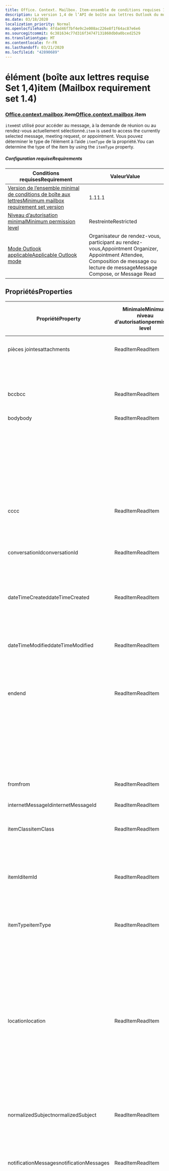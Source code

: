```yaml
---
title: Office. Context. Mailbox. Item-ensemble de conditions requises 1,4
description: La version 1,4 de l’API de boîte aux lettres Outlook du modèle objet d’élément.
ms.date: 03/18/2020
localization_priority: Normal
ms.openlocfilehash: 4fdad46f7bf4e9c2e008ac226e8f1f64ac87e6e6
ms.sourcegitcommit: 6c381634c77d316f34747131860db0a0bced2529
ms.translationtype: MT
ms.contentlocale: fr-FR
ms.lasthandoff: 03/21/2020
ms.locfileid: "42890689"
---
```

# <a name="item-mailbox-requirement-set-14"></a><span data-ttu-id="fd4c6-103">élément (boîte aux lettres requise Set 1,4)</span><span class="sxs-lookup"><span data-stu-id="fd4c6-103">item (Mailbox requirement set 1.4)</span></span>

### <a name="officecontextmailboxitem"></a><span data-ttu-id="fd4c6-104">[Office](office.md)[.context](office.context.md)[.mailbox](office.context.mailbox.md).item</span><span class="sxs-lookup"><span data-stu-id="fd4c6-104">[Office](office.md)[.context](office.context.md)[.mailbox](office.context.mailbox.md).item</span></span>

<span data-ttu-id="fd4c6-105">`item`est utilisé pour accéder au message, à la demande de réunion ou au rendez-vous actuellement sélectionné.</span><span class="sxs-lookup"><span data-stu-id="fd4c6-105">`item` is used to access the currently selected message, meeting request, or appointment.</span></span> <span data-ttu-id="fd4c6-106">Vous pouvez déterminer le type de l’élément à l’aide `itemType` de la propriété.</span><span class="sxs-lookup"><span data-stu-id="fd4c6-106">You can determine the type of the item by using the `itemType` property.</span></span>

##### <a name="requirements"></a><span data-ttu-id="fd4c6-107">Configuration requise</span><span class="sxs-lookup"><span data-stu-id="fd4c6-107">Requirements</span></span>

|<span data-ttu-id="fd4c6-108">Conditions requises</span><span class="sxs-lookup"><span data-stu-id="fd4c6-108">Requirement</span></span>|<span data-ttu-id="fd4c6-109">Valeur</span><span class="sxs-lookup"><span data-stu-id="fd4c6-109">Value</span></span>|
|---|---|
|[<span data-ttu-id="fd4c6-110">Version de l’ensemble minimal de conditions de boîte aux lettres</span><span class="sxs-lookup"><span data-stu-id="fd4c6-110">Minimum mailbox requirement set version</span></span>](../../requirement-sets/outlook-api-requirement-sets.md)|<span data-ttu-id="fd4c6-111">1.1</span><span class="sxs-lookup"><span data-stu-id="fd4c6-111">1.1</span></span>|
|[<span data-ttu-id="fd4c6-112">Niveau d’autorisation minimal</span><span class="sxs-lookup"><span data-stu-id="fd4c6-112">Minimum permission level</span></span>](../../../outlook/understanding-outlook-add-in-permissions.md)|<span data-ttu-id="fd4c6-113">Restreinte</span><span class="sxs-lookup"><span data-stu-id="fd4c6-113">Restricted</span></span>|
|[<span data-ttu-id="fd4c6-114">Mode Outlook applicable</span><span class="sxs-lookup"><span data-stu-id="fd4c6-114">Applicable Outlook mode</span></span>](../../../outlook/outlook-add-ins-overview.md#extension-points)|<span data-ttu-id="fd4c6-115">Organisateur de rendez-vous, participant au rendez-vous,</span><span class="sxs-lookup"><span data-stu-id="fd4c6-115">Appointment Organizer, Appointment Attendee,</span></span><br><span data-ttu-id="fd4c6-116">Composition de message ou lecture de message</span><span class="sxs-lookup"><span data-stu-id="fd4c6-116">Message Compose, or Message Read</span></span>|

## <a name="properties"></a><span data-ttu-id="fd4c6-117">Propriétés</span><span class="sxs-lookup"><span data-stu-id="fd4c6-117">Properties</span></span>

| <span data-ttu-id="fd4c6-118">Propriété</span><span class="sxs-lookup"><span data-stu-id="fd4c6-118">Property</span></span> | <span data-ttu-id="fd4c6-119">Minimale</span><span class="sxs-lookup"><span data-stu-id="fd4c6-119">Minimum</span></span><br><span data-ttu-id="fd4c6-120">niveau d’autorisation</span><span class="sxs-lookup"><span data-stu-id="fd4c6-120">permission level</span></span> | <span data-ttu-id="fd4c6-121">Détails par mode</span><span class="sxs-lookup"><span data-stu-id="fd4c6-121">Details by mode</span></span> | <span data-ttu-id="fd4c6-122">Type de retour</span><span class="sxs-lookup"><span data-stu-id="fd4c6-122">Return type</span></span> | <span data-ttu-id="fd4c6-123">Minimale</span><span class="sxs-lookup"><span data-stu-id="fd4c6-123">Minimum</span></span><br><span data-ttu-id="fd4c6-124">ensemble de conditions requises</span><span class="sxs-lookup"><span data-stu-id="fd4c6-124">requirement set</span></span> |
|---|---|---|---|:---:|
| <span data-ttu-id="fd4c6-125">pièces jointes</span><span class="sxs-lookup"><span data-stu-id="fd4c6-125">attachments</span></span> | <span data-ttu-id="fd4c6-126">ReadItem</span><span class="sxs-lookup"><span data-stu-id="fd4c6-126">ReadItem</span></span> | [<span data-ttu-id="fd4c6-127">Participant à un rendez-vous</span><span class="sxs-lookup"><span data-stu-id="fd4c6-127">Appointment Attendee</span></span>](/javascript/api/outlook/office.appointmentread?view=outlook-js-1.4#attachments) | <span data-ttu-id="fd4c6-128">Array.<[AttachmentDetails](/javascript/api/outlook/office.attachmentdetails)></span><span class="sxs-lookup"><span data-stu-id="fd4c6-128">Array.<[AttachmentDetails](/javascript/api/outlook/office.attachmentdetails)></span></span> | [<span data-ttu-id="fd4c6-129">1.1</span><span class="sxs-lookup"><span data-stu-id="fd4c6-129">1.1</span></span>](../requirement-set-1.1/outlook-requirement-set-1.1.md) |
| | | [<span data-ttu-id="fd4c6-130">Lecture de message</span><span class="sxs-lookup"><span data-stu-id="fd4c6-130">Message Read</span></span>](/javascript/api/outlook/office.messageread?view=outlook-js-1.4#attachments) | <span data-ttu-id="fd4c6-131">Array.<[AttachmentDetails](/javascript/api/outlook/office.attachmentdetails)></span><span class="sxs-lookup"><span data-stu-id="fd4c6-131">Array.<[AttachmentDetails](/javascript/api/outlook/office.attachmentdetails)></span></span> | [<span data-ttu-id="fd4c6-132">1.1</span><span class="sxs-lookup"><span data-stu-id="fd4c6-132">1.1</span></span>](../requirement-set-1.1/outlook-requirement-set-1.1.md) |
| <span data-ttu-id="fd4c6-133">bcc</span><span class="sxs-lookup"><span data-stu-id="fd4c6-133">bcc</span></span> | <span data-ttu-id="fd4c6-134">ReadItem</span><span class="sxs-lookup"><span data-stu-id="fd4c6-134">ReadItem</span></span> | [<span data-ttu-id="fd4c6-135">Composition de message</span><span class="sxs-lookup"><span data-stu-id="fd4c6-135">Message Compose</span></span>](/javascript/api/outlook/office.messagecompose?view=outlook-js-1.4#bcc) | [<span data-ttu-id="fd4c6-136">Destinataires</span><span class="sxs-lookup"><span data-stu-id="fd4c6-136">Recipients</span></span>](/javascript/api/outlook/office.recipients) | [<span data-ttu-id="fd4c6-137">1.1</span><span class="sxs-lookup"><span data-stu-id="fd4c6-137">1.1</span></span>](../requirement-set-1.1/outlook-requirement-set-1.1.md) |
| <span data-ttu-id="fd4c6-138">body</span><span class="sxs-lookup"><span data-stu-id="fd4c6-138">body</span></span> | <span data-ttu-id="fd4c6-139">ReadItem</span><span class="sxs-lookup"><span data-stu-id="fd4c6-139">ReadItem</span></span> | [<span data-ttu-id="fd4c6-140">Organisateur de rendez-vous</span><span class="sxs-lookup"><span data-stu-id="fd4c6-140">Appointment Organizer</span></span>](/javascript/api/outlook/office.appointmentcompose?view=outlook-js-1.4#body) | [<span data-ttu-id="fd4c6-141">Corps</span><span class="sxs-lookup"><span data-stu-id="fd4c6-141">Body</span></span>](/javascript/api/outlook/office.body) | [<span data-ttu-id="fd4c6-142">1.1</span><span class="sxs-lookup"><span data-stu-id="fd4c6-142">1.1</span></span>](../requirement-set-1.1/outlook-requirement-set-1.1.md) |
| | | [<span data-ttu-id="fd4c6-143">Participant à un rendez-vous</span><span class="sxs-lookup"><span data-stu-id="fd4c6-143">Appointment Attendee</span></span>](/javascript/api/outlook/office.appointmentread?view=outlook-js-1.4#body) | [<span data-ttu-id="fd4c6-144">Corps</span><span class="sxs-lookup"><span data-stu-id="fd4c6-144">Body</span></span>](/javascript/api/outlook/office.body) | [<span data-ttu-id="fd4c6-145">1.1</span><span class="sxs-lookup"><span data-stu-id="fd4c6-145">1.1</span></span>](../requirement-set-1.1/outlook-requirement-set-1.1.md) |
| | | [<span data-ttu-id="fd4c6-146">Composition de message</span><span class="sxs-lookup"><span data-stu-id="fd4c6-146">Message Compose</span></span>](/javascript/api/outlook/office.messagecompose?view=outlook-js-1.4#body) | [<span data-ttu-id="fd4c6-147">Corps</span><span class="sxs-lookup"><span data-stu-id="fd4c6-147">Body</span></span>](/javascript/api/outlook/office.body) | [<span data-ttu-id="fd4c6-148">1.1</span><span class="sxs-lookup"><span data-stu-id="fd4c6-148">1.1</span></span>](../requirement-set-1.1/outlook-requirement-set-1.1.md) |
| | | [<span data-ttu-id="fd4c6-149">Lecture de message</span><span class="sxs-lookup"><span data-stu-id="fd4c6-149">Message Read</span></span>](/javascript/api/outlook/office.messageread?view=outlook-js-1.4#body) | [<span data-ttu-id="fd4c6-150">Corps</span><span class="sxs-lookup"><span data-stu-id="fd4c6-150">Body</span></span>](/javascript/api/outlook/office.body) | [<span data-ttu-id="fd4c6-151">1.1</span><span class="sxs-lookup"><span data-stu-id="fd4c6-151">1.1</span></span>](../requirement-set-1.1/outlook-requirement-set-1.1.md) |
| <span data-ttu-id="fd4c6-152">cc</span><span class="sxs-lookup"><span data-stu-id="fd4c6-152">cc</span></span> | <span data-ttu-id="fd4c6-153">ReadItem</span><span class="sxs-lookup"><span data-stu-id="fd4c6-153">ReadItem</span></span> | [<span data-ttu-id="fd4c6-154">Composition de message</span><span class="sxs-lookup"><span data-stu-id="fd4c6-154">Message Compose</span></span>](/javascript/api/outlook/office.messagecompose?view=outlook-js-1.4#cc) | [<span data-ttu-id="fd4c6-155">Destinataires</span><span class="sxs-lookup"><span data-stu-id="fd4c6-155">Recipients</span></span>](/javascript/api/outlook/office.recipients) | [<span data-ttu-id="fd4c6-156">1.1</span><span class="sxs-lookup"><span data-stu-id="fd4c6-156">1.1</span></span>](../requirement-set-1.1/outlook-requirement-set-1.1.md) |
| | | [<span data-ttu-id="fd4c6-157">Lecture de message</span><span class="sxs-lookup"><span data-stu-id="fd4c6-157">Message Read</span></span>](/javascript/api/outlook/office.messageread?view=outlook-js-1.4#cc) | <span data-ttu-id="fd4c6-158">Tableau. <[EmailAddressDetails](/javascript/api/outlook/office.emailaddressdetails)></span><span class="sxs-lookup"><span data-stu-id="fd4c6-158">Array.<[EmailAddressDetails](/javascript/api/outlook/office.emailaddressdetails)></span></span> | [<span data-ttu-id="fd4c6-159">1.1</span><span class="sxs-lookup"><span data-stu-id="fd4c6-159">1.1</span></span>](../requirement-set-1.1/outlook-requirement-set-1.1.md) |
| <span data-ttu-id="fd4c6-160">conversationId</span><span class="sxs-lookup"><span data-stu-id="fd4c6-160">conversationId</span></span> | <span data-ttu-id="fd4c6-161">ReadItem</span><span class="sxs-lookup"><span data-stu-id="fd4c6-161">ReadItem</span></span> | [<span data-ttu-id="fd4c6-162">Composition de message</span><span class="sxs-lookup"><span data-stu-id="fd4c6-162">Message Compose</span></span>](/javascript/api/outlook/office.messagecompose?view=outlook-js-1.4#conversationid) | <span data-ttu-id="fd4c6-163">String</span><span class="sxs-lookup"><span data-stu-id="fd4c6-163">String</span></span> | [<span data-ttu-id="fd4c6-164">1.1</span><span class="sxs-lookup"><span data-stu-id="fd4c6-164">1.1</span></span>](../requirement-set-1.1/outlook-requirement-set-1.1.md) |
| | | [<span data-ttu-id="fd4c6-165">Lecture de message</span><span class="sxs-lookup"><span data-stu-id="fd4c6-165">Message Read</span></span>](/javascript/api/outlook/office.messageread?view=outlook-js-1.4#conversationid) | <span data-ttu-id="fd4c6-166">String</span><span class="sxs-lookup"><span data-stu-id="fd4c6-166">String</span></span> | [<span data-ttu-id="fd4c6-167">1.1</span><span class="sxs-lookup"><span data-stu-id="fd4c6-167">1.1</span></span>](../requirement-set-1.1/outlook-requirement-set-1.1.md) |
| <span data-ttu-id="fd4c6-168">dateTimeCreated</span><span class="sxs-lookup"><span data-stu-id="fd4c6-168">dateTimeCreated</span></span> | <span data-ttu-id="fd4c6-169">ReadItem</span><span class="sxs-lookup"><span data-stu-id="fd4c6-169">ReadItem</span></span> | [<span data-ttu-id="fd4c6-170">Participant à un rendez-vous</span><span class="sxs-lookup"><span data-stu-id="fd4c6-170">Appointment Attendee</span></span>](/javascript/api/outlook/office.appointmentread?view=outlook-js-1.4#datetimecreated) | <span data-ttu-id="fd4c6-171">Date</span><span class="sxs-lookup"><span data-stu-id="fd4c6-171">Date</span></span> | [<span data-ttu-id="fd4c6-172">1.1</span><span class="sxs-lookup"><span data-stu-id="fd4c6-172">1.1</span></span>](../requirement-set-1.1/outlook-requirement-set-1.1.md) |
| | | [<span data-ttu-id="fd4c6-173">Lecture de message</span><span class="sxs-lookup"><span data-stu-id="fd4c6-173">Message Read</span></span>](/javascript/api/outlook/office.messageread?view=outlook-js-1.4#datetimecreated) | <span data-ttu-id="fd4c6-174">Date</span><span class="sxs-lookup"><span data-stu-id="fd4c6-174">Date</span></span> | [<span data-ttu-id="fd4c6-175">1.1</span><span class="sxs-lookup"><span data-stu-id="fd4c6-175">1.1</span></span>](../requirement-set-1.1/outlook-requirement-set-1.1.md) |
| <span data-ttu-id="fd4c6-176">dateTimeModified</span><span class="sxs-lookup"><span data-stu-id="fd4c6-176">dateTimeModified</span></span> | <span data-ttu-id="fd4c6-177">ReadItem</span><span class="sxs-lookup"><span data-stu-id="fd4c6-177">ReadItem</span></span> | [<span data-ttu-id="fd4c6-178">Participant à un rendez-vous</span><span class="sxs-lookup"><span data-stu-id="fd4c6-178">Appointment Attendee</span></span>](/javascript/api/outlook/office.appointmentread?view=outlook-js-1.4#datetimemodified) | <span data-ttu-id="fd4c6-179">Date</span><span class="sxs-lookup"><span data-stu-id="fd4c6-179">Date</span></span> | [<span data-ttu-id="fd4c6-180">1.1</span><span class="sxs-lookup"><span data-stu-id="fd4c6-180">1.1</span></span>](../requirement-set-1.1/outlook-requirement-set-1.1.md) |
| | | [<span data-ttu-id="fd4c6-181">Lecture de message</span><span class="sxs-lookup"><span data-stu-id="fd4c6-181">Message Read</span></span>](/javascript/api/outlook/office.messageread?view=outlook-js-1.4#datetimemodified) | <span data-ttu-id="fd4c6-182">Date</span><span class="sxs-lookup"><span data-stu-id="fd4c6-182">Date</span></span> | [<span data-ttu-id="fd4c6-183">1.1</span><span class="sxs-lookup"><span data-stu-id="fd4c6-183">1.1</span></span>](../requirement-set-1.1/outlook-requirement-set-1.1.md) |
| <span data-ttu-id="fd4c6-184">end</span><span class="sxs-lookup"><span data-stu-id="fd4c6-184">end</span></span> | <span data-ttu-id="fd4c6-185">ReadItem</span><span class="sxs-lookup"><span data-stu-id="fd4c6-185">ReadItem</span></span> | [<span data-ttu-id="fd4c6-186">Organisateur de rendez-vous</span><span class="sxs-lookup"><span data-stu-id="fd4c6-186">Appointment Organizer</span></span>](/javascript/api/outlook/office.appointmentcompose?view=outlook-js-1.4#end) | [<span data-ttu-id="fd4c6-187">Time</span><span class="sxs-lookup"><span data-stu-id="fd4c6-187">Time</span></span>](/javascript/api/outlook/office.time) | [<span data-ttu-id="fd4c6-188">1.1</span><span class="sxs-lookup"><span data-stu-id="fd4c6-188">1.1</span></span>](../requirement-set-1.1/outlook-requirement-set-1.1.md) |
| | | [<span data-ttu-id="fd4c6-189">Participant à un rendez-vous</span><span class="sxs-lookup"><span data-stu-id="fd4c6-189">Appointment Attendee</span></span>](/javascript/api/outlook/office.appointmentread?view=outlook-js-1.4#end) | <span data-ttu-id="fd4c6-190">Date</span><span class="sxs-lookup"><span data-stu-id="fd4c6-190">Date</span></span> | [<span data-ttu-id="fd4c6-191">1.1</span><span class="sxs-lookup"><span data-stu-id="fd4c6-191">1.1</span></span>](../requirement-set-1.1/outlook-requirement-set-1.1.md) |
| | | [<span data-ttu-id="fd4c6-192">Lecture de message</span><span class="sxs-lookup"><span data-stu-id="fd4c6-192">Message Read</span></span>](/javascript/api/outlook/office.messageread?view=outlook-js-1.4#end)<br><span data-ttu-id="fd4c6-193">(Demande de réunion)</span><span class="sxs-lookup"><span data-stu-id="fd4c6-193">(Meeting Request)</span></span> | <span data-ttu-id="fd4c6-194">Date</span><span class="sxs-lookup"><span data-stu-id="fd4c6-194">Date</span></span> | [<span data-ttu-id="fd4c6-195">1.1</span><span class="sxs-lookup"><span data-stu-id="fd4c6-195">1.1</span></span>](../requirement-set-1.1/outlook-requirement-set-1.1.md) |
| <span data-ttu-id="fd4c6-196">from</span><span class="sxs-lookup"><span data-stu-id="fd4c6-196">from</span></span> | <span data-ttu-id="fd4c6-197">ReadItem</span><span class="sxs-lookup"><span data-stu-id="fd4c6-197">ReadItem</span></span> | [<span data-ttu-id="fd4c6-198">Lecture de message</span><span class="sxs-lookup"><span data-stu-id="fd4c6-198">Message Read</span></span>](/javascript/api/outlook/office.messageread?view=outlook-js-1.4#from) | [<span data-ttu-id="fd4c6-199">EmailAddressDetails</span><span class="sxs-lookup"><span data-stu-id="fd4c6-199">EmailAddressDetails</span></span>](/javascript/api/outlook/office.emailaddressdetails) | [<span data-ttu-id="fd4c6-200">1.1</span><span class="sxs-lookup"><span data-stu-id="fd4c6-200">1.1</span></span>](../requirement-set-1.1/outlook-requirement-set-1.1.md) |
| <span data-ttu-id="fd4c6-201">internetMessageId</span><span class="sxs-lookup"><span data-stu-id="fd4c6-201">internetMessageId</span></span> | <span data-ttu-id="fd4c6-202">ReadItem</span><span class="sxs-lookup"><span data-stu-id="fd4c6-202">ReadItem</span></span> | [<span data-ttu-id="fd4c6-203">Lecture de message</span><span class="sxs-lookup"><span data-stu-id="fd4c6-203">Message Read</span></span>](/javascript/api/outlook/office.messageread?view=outlook-js-1.4#internetmessageid) | <span data-ttu-id="fd4c6-204">String</span><span class="sxs-lookup"><span data-stu-id="fd4c6-204">String</span></span> | [<span data-ttu-id="fd4c6-205">1.1</span><span class="sxs-lookup"><span data-stu-id="fd4c6-205">1.1</span></span>](../requirement-set-1.1/outlook-requirement-set-1.1.md) |
| <span data-ttu-id="fd4c6-206">itemClass</span><span class="sxs-lookup"><span data-stu-id="fd4c6-206">itemClass</span></span> | <span data-ttu-id="fd4c6-207">ReadItem</span><span class="sxs-lookup"><span data-stu-id="fd4c6-207">ReadItem</span></span> | [<span data-ttu-id="fd4c6-208">Participant à un rendez-vous</span><span class="sxs-lookup"><span data-stu-id="fd4c6-208">Appointment Attendee</span></span>](/javascript/api/outlook/office.appointmentread?view=outlook-js-1.4#itemclass) | <span data-ttu-id="fd4c6-209">String</span><span class="sxs-lookup"><span data-stu-id="fd4c6-209">String</span></span> | [<span data-ttu-id="fd4c6-210">1.1</span><span class="sxs-lookup"><span data-stu-id="fd4c6-210">1.1</span></span>](../requirement-set-1.1/outlook-requirement-set-1.1.md) |
| | | [<span data-ttu-id="fd4c6-211">Lecture de message</span><span class="sxs-lookup"><span data-stu-id="fd4c6-211">Message Read</span></span>](/javascript/api/outlook/office.messageread?view=outlook-js-1.4#itemclass) | <span data-ttu-id="fd4c6-212">String</span><span class="sxs-lookup"><span data-stu-id="fd4c6-212">String</span></span> | [<span data-ttu-id="fd4c6-213">1.1</span><span class="sxs-lookup"><span data-stu-id="fd4c6-213">1.1</span></span>](../requirement-set-1.1/outlook-requirement-set-1.1.md) |
| <span data-ttu-id="fd4c6-214">itemId</span><span class="sxs-lookup"><span data-stu-id="fd4c6-214">itemId</span></span> | <span data-ttu-id="fd4c6-215">ReadItem</span><span class="sxs-lookup"><span data-stu-id="fd4c6-215">ReadItem</span></span> | [<span data-ttu-id="fd4c6-216">Participant à un rendez-vous</span><span class="sxs-lookup"><span data-stu-id="fd4c6-216">Appointment Attendee</span></span>](/javascript/api/outlook/office.appointmentread?view=outlook-js-1.4#itemid) | <span data-ttu-id="fd4c6-217">String</span><span class="sxs-lookup"><span data-stu-id="fd4c6-217">String</span></span> | [<span data-ttu-id="fd4c6-218">1.1</span><span class="sxs-lookup"><span data-stu-id="fd4c6-218">1.1</span></span>](../requirement-set-1.1/outlook-requirement-set-1.1.md) |
| | | [<span data-ttu-id="fd4c6-219">Lecture de message</span><span class="sxs-lookup"><span data-stu-id="fd4c6-219">Message Read</span></span>](/javascript/api/outlook/office.messageread?view=outlook-js-1.4#itemid) | <span data-ttu-id="fd4c6-220">String</span><span class="sxs-lookup"><span data-stu-id="fd4c6-220">String</span></span> | [<span data-ttu-id="fd4c6-221">1.1</span><span class="sxs-lookup"><span data-stu-id="fd4c6-221">1.1</span></span>](../requirement-set-1.1/outlook-requirement-set-1.1.md) |
| <span data-ttu-id="fd4c6-222">itemType</span><span class="sxs-lookup"><span data-stu-id="fd4c6-222">itemType</span></span> | <span data-ttu-id="fd4c6-223">ReadItem</span><span class="sxs-lookup"><span data-stu-id="fd4c6-223">ReadItem</span></span> | [<span data-ttu-id="fd4c6-224">Organisateur de rendez-vous</span><span class="sxs-lookup"><span data-stu-id="fd4c6-224">Appointment Organizer</span></span>](/javascript/api/outlook/office.appointmentcompose?view=outlook-js-1.4#itemtype) | [<span data-ttu-id="fd4c6-225">MailboxEnums. ItemType</span><span class="sxs-lookup"><span data-stu-id="fd4c6-225">MailboxEnums.ItemType</span></span>](/javascript/api/outlook/office.mailboxenums.itemtype) | [<span data-ttu-id="fd4c6-226">1.1</span><span class="sxs-lookup"><span data-stu-id="fd4c6-226">1.1</span></span>](../requirement-set-1.1/outlook-requirement-set-1.1.md) |
| | | [<span data-ttu-id="fd4c6-227">Participant à un rendez-vous</span><span class="sxs-lookup"><span data-stu-id="fd4c6-227">Appointment Attendee</span></span>](/javascript/api/outlook/office.appointmentread?view=outlook-js-1.4#itemtype) | [<span data-ttu-id="fd4c6-228">MailboxEnums. ItemType</span><span class="sxs-lookup"><span data-stu-id="fd4c6-228">MailboxEnums.ItemType</span></span>](/javascript/api/outlook/office.mailboxenums.itemtype) | [<span data-ttu-id="fd4c6-229">1.1</span><span class="sxs-lookup"><span data-stu-id="fd4c6-229">1.1</span></span>](../requirement-set-1.1/outlook-requirement-set-1.1.md) |
| | | [<span data-ttu-id="fd4c6-230">Composition de message</span><span class="sxs-lookup"><span data-stu-id="fd4c6-230">Message Compose</span></span>](/javascript/api/outlook/office.messagecompose?view=outlook-js-1.4#itemtype) | [<span data-ttu-id="fd4c6-231">MailboxEnums. ItemType</span><span class="sxs-lookup"><span data-stu-id="fd4c6-231">MailboxEnums.ItemType</span></span>](/javascript/api/outlook/office.mailboxenums.itemtype) | [<span data-ttu-id="fd4c6-232">1.1</span><span class="sxs-lookup"><span data-stu-id="fd4c6-232">1.1</span></span>](../requirement-set-1.1/outlook-requirement-set-1.1.md) |
| | | [<span data-ttu-id="fd4c6-233">Lecture de message</span><span class="sxs-lookup"><span data-stu-id="fd4c6-233">Message Read</span></span>](/javascript/api/outlook/office.messageread?view=outlook-js-1.4#itemtype) | [<span data-ttu-id="fd4c6-234">MailboxEnums. ItemType</span><span class="sxs-lookup"><span data-stu-id="fd4c6-234">MailboxEnums.ItemType</span></span>](/javascript/api/outlook/office.mailboxenums.itemtype) | [<span data-ttu-id="fd4c6-235">1.1</span><span class="sxs-lookup"><span data-stu-id="fd4c6-235">1.1</span></span>](../requirement-set-1.1/outlook-requirement-set-1.1.md) |
| <span data-ttu-id="fd4c6-236">location</span><span class="sxs-lookup"><span data-stu-id="fd4c6-236">location</span></span> | <span data-ttu-id="fd4c6-237">ReadItem</span><span class="sxs-lookup"><span data-stu-id="fd4c6-237">ReadItem</span></span> | [<span data-ttu-id="fd4c6-238">Organisateur de rendez-vous</span><span class="sxs-lookup"><span data-stu-id="fd4c6-238">Appointment Organizer</span></span>](/javascript/api/outlook/office.appointmentcompose?view=outlook-js-1.4#location) | [<span data-ttu-id="fd4c6-239">Location</span><span class="sxs-lookup"><span data-stu-id="fd4c6-239">Location</span></span>](/javascript/api/outlook/office.location) | [<span data-ttu-id="fd4c6-240">1.1</span><span class="sxs-lookup"><span data-stu-id="fd4c6-240">1.1</span></span>](../requirement-set-1.1/outlook-requirement-set-1.1.md) |
| | | [<span data-ttu-id="fd4c6-241">Participant à un rendez-vous</span><span class="sxs-lookup"><span data-stu-id="fd4c6-241">Appointment Attendee</span></span>](/javascript/api/outlook/office.appointmentread?view=outlook-js-1.4#location) | <span data-ttu-id="fd4c6-242">String</span><span class="sxs-lookup"><span data-stu-id="fd4c6-242">String</span></span> | [<span data-ttu-id="fd4c6-243">1.1</span><span class="sxs-lookup"><span data-stu-id="fd4c6-243">1.1</span></span>](../requirement-set-1.1/outlook-requirement-set-1.1.md) |
| | | [<span data-ttu-id="fd4c6-244">Lecture de message</span><span class="sxs-lookup"><span data-stu-id="fd4c6-244">Message Read</span></span>](/javascript/api/outlook/office.messageread?view=outlook-js-1.4#location)<br><span data-ttu-id="fd4c6-245">(Demande de réunion)</span><span class="sxs-lookup"><span data-stu-id="fd4c6-245">(Meeting Request)</span></span> | <span data-ttu-id="fd4c6-246">String</span><span class="sxs-lookup"><span data-stu-id="fd4c6-246">String</span></span> | [<span data-ttu-id="fd4c6-247">1.1</span><span class="sxs-lookup"><span data-stu-id="fd4c6-247">1.1</span></span>](../requirement-set-1.1/outlook-requirement-set-1.1.md) |
| <span data-ttu-id="fd4c6-248">normalizedSubject</span><span class="sxs-lookup"><span data-stu-id="fd4c6-248">normalizedSubject</span></span> | <span data-ttu-id="fd4c6-249">ReadItem</span><span class="sxs-lookup"><span data-stu-id="fd4c6-249">ReadItem</span></span> | [<span data-ttu-id="fd4c6-250">Participant à un rendez-vous</span><span class="sxs-lookup"><span data-stu-id="fd4c6-250">Appointment Attendee</span></span>](/javascript/api/outlook/office.appointmentread?view=outlook-js-1.4#normalizedsubject) | <span data-ttu-id="fd4c6-251">String</span><span class="sxs-lookup"><span data-stu-id="fd4c6-251">String</span></span> | [<span data-ttu-id="fd4c6-252">1.1</span><span class="sxs-lookup"><span data-stu-id="fd4c6-252">1.1</span></span>](../requirement-set-1.1/outlook-requirement-set-1.1.md) |
| | | [<span data-ttu-id="fd4c6-253">Lecture de message</span><span class="sxs-lookup"><span data-stu-id="fd4c6-253">Message Read</span></span>](/javascript/api/outlook/office.messageread?view=outlook-js-1.4#normalizedsubject) | <span data-ttu-id="fd4c6-254">String</span><span class="sxs-lookup"><span data-stu-id="fd4c6-254">String</span></span> | [<span data-ttu-id="fd4c6-255">1.1</span><span class="sxs-lookup"><span data-stu-id="fd4c6-255">1.1</span></span>](../requirement-set-1.1/outlook-requirement-set-1.1.md) |
| <span data-ttu-id="fd4c6-256">notificationMessages</span><span class="sxs-lookup"><span data-stu-id="fd4c6-256">notificationMessages</span></span> | <span data-ttu-id="fd4c6-257">ReadItem</span><span class="sxs-lookup"><span data-stu-id="fd4c6-257">ReadItem</span></span> | [<span data-ttu-id="fd4c6-258">Organisateur de rendez-vous</span><span class="sxs-lookup"><span data-stu-id="fd4c6-258">Appointment Organizer</span></span>](/javascript/api/outlook/office.appointmentcompose?view=outlook-js-1.4#notificationmessages) | [<span data-ttu-id="fd4c6-259">NotificationMessages</span><span class="sxs-lookup"><span data-stu-id="fd4c6-259">NotificationMessages</span></span>](/javascript/api/outlook/office.notificationmessages) | [<span data-ttu-id="fd4c6-260">1.3</span><span class="sxs-lookup"><span data-stu-id="fd4c6-260">1.3</span></span>](../requirement-set-1.3/outlook-requirement-set-1.3.md) |
| | | [<span data-ttu-id="fd4c6-261">Participant à un rendez-vous</span><span class="sxs-lookup"><span data-stu-id="fd4c6-261">Appointment Attendee</span></span>](/javascript/api/outlook/office.appointmentread?view=outlook-js-1.4#notificationmessages) | [<span data-ttu-id="fd4c6-262">NotificationMessages</span><span class="sxs-lookup"><span data-stu-id="fd4c6-262">NotificationMessages</span></span>](/javascript/api/outlook/office.notificationmessages) | [<span data-ttu-id="fd4c6-263">1.3</span><span class="sxs-lookup"><span data-stu-id="fd4c6-263">1.3</span></span>](../requirement-set-1.3/outlook-requirement-set-1.3.md) |
| | | [<span data-ttu-id="fd4c6-264">Composition de message</span><span class="sxs-lookup"><span data-stu-id="fd4c6-264">Message Compose</span></span>](/javascript/api/outlook/office.messagecompose?view=outlook-js-1.4#notificationmessages) | [<span data-ttu-id="fd4c6-265">NotificationMessages</span><span class="sxs-lookup"><span data-stu-id="fd4c6-265">NotificationMessages</span></span>](/javascript/api/outlook/office.notificationmessages) | [<span data-ttu-id="fd4c6-266">1.3</span><span class="sxs-lookup"><span data-stu-id="fd4c6-266">1.3</span></span>](../requirement-set-1.3/outlook-requirement-set-1.3.md) |
| | | [<span data-ttu-id="fd4c6-267">Lecture de message</span><span class="sxs-lookup"><span data-stu-id="fd4c6-267">Message Read</span></span>](/javascript/api/outlook/office.messageread?view=outlook-js-1.4#notificationmessages) | [<span data-ttu-id="fd4c6-268">NotificationMessages</span><span class="sxs-lookup"><span data-stu-id="fd4c6-268">NotificationMessages</span></span>](/javascript/api/outlook/office.notificationmessages) | [<span data-ttu-id="fd4c6-269">1.3</span><span class="sxs-lookup"><span data-stu-id="fd4c6-269">1.3</span></span>](../requirement-set-1.3/outlook-requirement-set-1.3.md) |
| <span data-ttu-id="fd4c6-270">optionalAttendees</span><span class="sxs-lookup"><span data-stu-id="fd4c6-270">optionalAttendees</span></span> | <span data-ttu-id="fd4c6-271">ReadItem</span><span class="sxs-lookup"><span data-stu-id="fd4c6-271">ReadItem</span></span> | [<span data-ttu-id="fd4c6-272">Organisateur de rendez-vous</span><span class="sxs-lookup"><span data-stu-id="fd4c6-272">Appointment Organizer</span></span>](/javascript/api/outlook/office.appointmentcompose?view=outlook-js-1.4#optionalattendees) | [<span data-ttu-id="fd4c6-273">Destinataires</span><span class="sxs-lookup"><span data-stu-id="fd4c6-273">Recipients</span></span>](/javascript/api/outlook/office.recipients) | [<span data-ttu-id="fd4c6-274">1.1</span><span class="sxs-lookup"><span data-stu-id="fd4c6-274">1.1</span></span>](../requirement-set-1.1/outlook-requirement-set-1.1.md) |
| | | [<span data-ttu-id="fd4c6-275">Participant à un rendez-vous</span><span class="sxs-lookup"><span data-stu-id="fd4c6-275">Appointment Attendee</span></span>](/javascript/api/outlook/office.appointmentread?view=outlook-js-1.4#optionalattendees) | <span data-ttu-id="fd4c6-276">Tableau. <[EmailAddressDetails](/javascript/api/outlook/office.emailaddressdetails)></span><span class="sxs-lookup"><span data-stu-id="fd4c6-276">Array.<[EmailAddressDetails](/javascript/api/outlook/office.emailaddressdetails)></span></span> | [<span data-ttu-id="fd4c6-277">1.1</span><span class="sxs-lookup"><span data-stu-id="fd4c6-277">1.1</span></span>](../requirement-set-1.1/outlook-requirement-set-1.1.md) |
| <span data-ttu-id="fd4c6-278">organizer</span><span class="sxs-lookup"><span data-stu-id="fd4c6-278">organizer</span></span> | <span data-ttu-id="fd4c6-279">ReadItem</span><span class="sxs-lookup"><span data-stu-id="fd4c6-279">ReadItem</span></span> | [<span data-ttu-id="fd4c6-280">Participant à un rendez-vous</span><span class="sxs-lookup"><span data-stu-id="fd4c6-280">Appointment Attendee</span></span>](/javascript/api/outlook/office.appointmentread?view=outlook-js-1.4#organizer) | [<span data-ttu-id="fd4c6-281">EmailAddressDetails</span><span class="sxs-lookup"><span data-stu-id="fd4c6-281">EmailAddressDetails</span></span>](/javascript/api/outlook/office.emailaddressdetails) | [<span data-ttu-id="fd4c6-282">1.1</span><span class="sxs-lookup"><span data-stu-id="fd4c6-282">1.1</span></span>](../requirement-set-1.1/outlook-requirement-set-1.1.md) |
| <span data-ttu-id="fd4c6-283">requiredAttendees</span><span class="sxs-lookup"><span data-stu-id="fd4c6-283">requiredAttendees</span></span> | <span data-ttu-id="fd4c6-284">ReadItem</span><span class="sxs-lookup"><span data-stu-id="fd4c6-284">ReadItem</span></span> | [<span data-ttu-id="fd4c6-285">Organisateur de rendez-vous</span><span class="sxs-lookup"><span data-stu-id="fd4c6-285">Appointment Organizer</span></span>](/javascript/api/outlook/office.appointmentcompose?view=outlook-js-1.4#requiredattendees) | [<span data-ttu-id="fd4c6-286">Destinataires</span><span class="sxs-lookup"><span data-stu-id="fd4c6-286">Recipients</span></span>](/javascript/api/outlook/office.recipients) | [<span data-ttu-id="fd4c6-287">1.1</span><span class="sxs-lookup"><span data-stu-id="fd4c6-287">1.1</span></span>](../requirement-set-1.1/outlook-requirement-set-1.1.md) |
| | | [<span data-ttu-id="fd4c6-288">Participant à un rendez-vous</span><span class="sxs-lookup"><span data-stu-id="fd4c6-288">Appointment Attendee</span></span>](/javascript/api/outlook/office.appointmentread?view=outlook-js-1.4#requiredattendees) | <span data-ttu-id="fd4c6-289">Tableau. <[EmailAddressDetails](/javascript/api/outlook/office.emailaddressdetails)></span><span class="sxs-lookup"><span data-stu-id="fd4c6-289">Array.<[EmailAddressDetails](/javascript/api/outlook/office.emailaddressdetails)></span></span> | [<span data-ttu-id="fd4c6-290">1.1</span><span class="sxs-lookup"><span data-stu-id="fd4c6-290">1.1</span></span>](../requirement-set-1.1/outlook-requirement-set-1.1.md) |
| <span data-ttu-id="fd4c6-291">expéditeur</span><span class="sxs-lookup"><span data-stu-id="fd4c6-291">sender</span></span> | <span data-ttu-id="fd4c6-292">ReadItem</span><span class="sxs-lookup"><span data-stu-id="fd4c6-292">ReadItem</span></span> | [<span data-ttu-id="fd4c6-293">Lecture de message</span><span class="sxs-lookup"><span data-stu-id="fd4c6-293">Message Read</span></span>](/javascript/api/outlook/office.messageread?view=outlook-js-1.4#sender) | [<span data-ttu-id="fd4c6-294">EmailAddressDetails</span><span class="sxs-lookup"><span data-stu-id="fd4c6-294">EmailAddressDetails</span></span>](/javascript/api/outlook/office.emailaddressdetails) | [<span data-ttu-id="fd4c6-295">1.1</span><span class="sxs-lookup"><span data-stu-id="fd4c6-295">1.1</span></span>](../requirement-set-1.1/outlook-requirement-set-1.1.md) |
| <span data-ttu-id="fd4c6-296">start</span><span class="sxs-lookup"><span data-stu-id="fd4c6-296">start</span></span> | <span data-ttu-id="fd4c6-297">ReadItem</span><span class="sxs-lookup"><span data-stu-id="fd4c6-297">ReadItem</span></span> | [<span data-ttu-id="fd4c6-298">Organisateur de rendez-vous</span><span class="sxs-lookup"><span data-stu-id="fd4c6-298">Appointment Organizer</span></span>](/javascript/api/outlook/office.appointmentcompose?view=outlook-js-1.4#start) | [<span data-ttu-id="fd4c6-299">Time</span><span class="sxs-lookup"><span data-stu-id="fd4c6-299">Time</span></span>](/javascript/api/outlook/office.time) | [<span data-ttu-id="fd4c6-300">1.1</span><span class="sxs-lookup"><span data-stu-id="fd4c6-300">1.1</span></span>](../requirement-set-1.1/outlook-requirement-set-1.1.md) |
| | | [<span data-ttu-id="fd4c6-301">Participant à un rendez-vous</span><span class="sxs-lookup"><span data-stu-id="fd4c6-301">Appointment Attendee</span></span>](/javascript/api/outlook/office.appointmentread?view=outlook-js-1.4#start) | <span data-ttu-id="fd4c6-302">Date</span><span class="sxs-lookup"><span data-stu-id="fd4c6-302">Date</span></span> | [<span data-ttu-id="fd4c6-303">1.1</span><span class="sxs-lookup"><span data-stu-id="fd4c6-303">1.1</span></span>](../requirement-set-1.1/outlook-requirement-set-1.1.md) |
| | | [<span data-ttu-id="fd4c6-304">Lecture de message</span><span class="sxs-lookup"><span data-stu-id="fd4c6-304">Message Read</span></span>](/javascript/api/outlook/office.messageread?view=outlook-js-1.4#start)<br><span data-ttu-id="fd4c6-305">(Demande de réunion)</span><span class="sxs-lookup"><span data-stu-id="fd4c6-305">(Meeting Request)</span></span> | <span data-ttu-id="fd4c6-306">Date</span><span class="sxs-lookup"><span data-stu-id="fd4c6-306">Date</span></span> | [<span data-ttu-id="fd4c6-307">1.1</span><span class="sxs-lookup"><span data-stu-id="fd4c6-307">1.1</span></span>](../requirement-set-1.1/outlook-requirement-set-1.1.md) |
| <span data-ttu-id="fd4c6-308">subject</span><span class="sxs-lookup"><span data-stu-id="fd4c6-308">subject</span></span> | <span data-ttu-id="fd4c6-309">ReadItem</span><span class="sxs-lookup"><span data-stu-id="fd4c6-309">ReadItem</span></span> | [<span data-ttu-id="fd4c6-310">Organisateur de rendez-vous</span><span class="sxs-lookup"><span data-stu-id="fd4c6-310">Appointment Organizer</span></span>](/javascript/api/outlook/office.appointmentcompose?view=outlook-js-1.4#subject) | [<span data-ttu-id="fd4c6-311">Subject</span><span class="sxs-lookup"><span data-stu-id="fd4c6-311">Subject</span></span>](/javascript/api/outlook/office.subject) | [<span data-ttu-id="fd4c6-312">1.1</span><span class="sxs-lookup"><span data-stu-id="fd4c6-312">1.1</span></span>](../requirement-set-1.1/outlook-requirement-set-1.1.md) |
| | | [<span data-ttu-id="fd4c6-313">Participant à un rendez-vous</span><span class="sxs-lookup"><span data-stu-id="fd4c6-313">Appointment Attendee</span></span>](/javascript/api/outlook/office.appointmentread?view=outlook-js-1.4#subject) | <span data-ttu-id="fd4c6-314">String</span><span class="sxs-lookup"><span data-stu-id="fd4c6-314">String</span></span> | [<span data-ttu-id="fd4c6-315">1.1</span><span class="sxs-lookup"><span data-stu-id="fd4c6-315">1.1</span></span>](../requirement-set-1.1/outlook-requirement-set-1.1.md) |
| | | [<span data-ttu-id="fd4c6-316">Composition de message</span><span class="sxs-lookup"><span data-stu-id="fd4c6-316">Message Compose</span></span>](/javascript/api/outlook/office.messagecompose?view=outlook-js-1.4#subject) | [<span data-ttu-id="fd4c6-317">Subject</span><span class="sxs-lookup"><span data-stu-id="fd4c6-317">Subject</span></span>](/javascript/api/outlook/office.subject) | [<span data-ttu-id="fd4c6-318">1.1</span><span class="sxs-lookup"><span data-stu-id="fd4c6-318">1.1</span></span>](../requirement-set-1.1/outlook-requirement-set-1.1.md) |
| | | [<span data-ttu-id="fd4c6-319">Lecture de message</span><span class="sxs-lookup"><span data-stu-id="fd4c6-319">Message Read</span></span>](/javascript/api/outlook/office.messageread?view=outlook-js-1.4#subject) | <span data-ttu-id="fd4c6-320">String</span><span class="sxs-lookup"><span data-stu-id="fd4c6-320">String</span></span> | [<span data-ttu-id="fd4c6-321">1.1</span><span class="sxs-lookup"><span data-stu-id="fd4c6-321">1.1</span></span>](../requirement-set-1.1/outlook-requirement-set-1.1.md) |
| <span data-ttu-id="fd4c6-322">à</span><span class="sxs-lookup"><span data-stu-id="fd4c6-322">to</span></span> | <span data-ttu-id="fd4c6-323">ReadItem</span><span class="sxs-lookup"><span data-stu-id="fd4c6-323">ReadItem</span></span> | [<span data-ttu-id="fd4c6-324">Composition de message</span><span class="sxs-lookup"><span data-stu-id="fd4c6-324">Message Compose</span></span>](/javascript/api/outlook/office.messagecompose?view=outlook-js-1.4#to) | [<span data-ttu-id="fd4c6-325">Destinataires</span><span class="sxs-lookup"><span data-stu-id="fd4c6-325">Recipients</span></span>](/javascript/api/outlook/office.recipients) | [<span data-ttu-id="fd4c6-326">1.1</span><span class="sxs-lookup"><span data-stu-id="fd4c6-326">1.1</span></span>](../requirement-set-1.1/outlook-requirement-set-1.1.md) |
| | | [<span data-ttu-id="fd4c6-327">Lecture de message</span><span class="sxs-lookup"><span data-stu-id="fd4c6-327">Message Read</span></span>](/javascript/api/outlook/office.messageread?view=outlook-js-1.4#to) | <span data-ttu-id="fd4c6-328">Tableau. <[EmailAddressDetails](/javascript/api/outlook/office.emailaddressdetails)></span><span class="sxs-lookup"><span data-stu-id="fd4c6-328">Array.<[EmailAddressDetails](/javascript/api/outlook/office.emailaddressdetails)></span></span> | [<span data-ttu-id="fd4c6-329">1.1</span><span class="sxs-lookup"><span data-stu-id="fd4c6-329">1.1</span></span>](../requirement-set-1.1/outlook-requirement-set-1.1.md) |

## <a name="methods"></a><span data-ttu-id="fd4c6-330">Méthodes</span><span class="sxs-lookup"><span data-stu-id="fd4c6-330">Methods</span></span>

| <span data-ttu-id="fd4c6-331">Méthode</span><span class="sxs-lookup"><span data-stu-id="fd4c6-331">Method</span></span> | <span data-ttu-id="fd4c6-332">Minimale</span><span class="sxs-lookup"><span data-stu-id="fd4c6-332">Minimum</span></span><br><span data-ttu-id="fd4c6-333">niveau d’autorisation</span><span class="sxs-lookup"><span data-stu-id="fd4c6-333">permission level</span></span> | <span data-ttu-id="fd4c6-334">Détails par mode</span><span class="sxs-lookup"><span data-stu-id="fd4c6-334">Details by mode</span></span> | <span data-ttu-id="fd4c6-335">Minimale</span><span class="sxs-lookup"><span data-stu-id="fd4c6-335">Minimum</span></span><br><span data-ttu-id="fd4c6-336">ensemble de conditions requises</span><span class="sxs-lookup"><span data-stu-id="fd4c6-336">requirement set</span></span> |
|---|---|---|:---:|
| <span data-ttu-id="fd4c6-337">addFileAttachmentAsync(uri, attachmentName, [options], [callback])</span><span class="sxs-lookup"><span data-stu-id="fd4c6-337">addFileAttachmentAsync(uri, attachmentName, [options], [callback])</span></span> | <span data-ttu-id="fd4c6-338">ReadWriteItem</span><span class="sxs-lookup"><span data-stu-id="fd4c6-338">ReadWriteItem</span></span> | [<span data-ttu-id="fd4c6-339">Organisateur de rendez-vous</span><span class="sxs-lookup"><span data-stu-id="fd4c6-339">Appointment Organizer</span></span>](/javascript/api/outlook/office.appointmentcompose?view=outlook-js-1.4#addfileattachmentasync-uri--attachmentname--options--callback-) | [<span data-ttu-id="fd4c6-340">1.1</span><span class="sxs-lookup"><span data-stu-id="fd4c6-340">1.1</span></span>](../requirement-set-1.1/outlook-requirement-set-1.1.md) |
| | | [<span data-ttu-id="fd4c6-341">Composition de message</span><span class="sxs-lookup"><span data-stu-id="fd4c6-341">Message Compose</span></span>](/javascript/api/outlook/office.messagecompose?view=outlook-js-1.4#addfileattachmentasync-uri--attachmentname--options--callback-) | [<span data-ttu-id="fd4c6-342">1.1</span><span class="sxs-lookup"><span data-stu-id="fd4c6-342">1.1</span></span>](../requirement-set-1.1/outlook-requirement-set-1.1.md) |
| <span data-ttu-id="fd4c6-343">addItemAttachmentAsync(itemId, attachmentName, [options], [callback])</span><span class="sxs-lookup"><span data-stu-id="fd4c6-343">addItemAttachmentAsync(itemId, attachmentName, [options], [callback])</span></span> | <span data-ttu-id="fd4c6-344">ReadWriteItem</span><span class="sxs-lookup"><span data-stu-id="fd4c6-344">ReadWriteItem</span></span> | [<span data-ttu-id="fd4c6-345">Organisateur de rendez-vous</span><span class="sxs-lookup"><span data-stu-id="fd4c6-345">Appointment Organizer</span></span>](/javascript/api/outlook/office.appointmentcompose?view=outlook-js-1.4#additemattachmentasync-itemid--attachmentname--options--callback-) | [<span data-ttu-id="fd4c6-346">1.1</span><span class="sxs-lookup"><span data-stu-id="fd4c6-346">1.1</span></span>](../requirement-set-1.1/outlook-requirement-set-1.1.md) |
| | | [<span data-ttu-id="fd4c6-347">Composition de message</span><span class="sxs-lookup"><span data-stu-id="fd4c6-347">Message Compose</span></span>](/javascript/api/outlook/office.messagecompose?view=outlook-js-1.4#additemattachmentasync-itemid--attachmentname--options--callback-) | [<span data-ttu-id="fd4c6-348">1.1</span><span class="sxs-lookup"><span data-stu-id="fd4c6-348">1.1</span></span>](../requirement-set-1.1/outlook-requirement-set-1.1.md) |
| <span data-ttu-id="fd4c6-349">close()</span><span class="sxs-lookup"><span data-stu-id="fd4c6-349">close()</span></span> | <span data-ttu-id="fd4c6-350">Restreint</span><span class="sxs-lookup"><span data-stu-id="fd4c6-350">Restricted</span></span> | [<span data-ttu-id="fd4c6-351">Organisateur de rendez-vous</span><span class="sxs-lookup"><span data-stu-id="fd4c6-351">Appointment Organizer</span></span>](/javascript/api/outlook/office.appointmentcompose?view=outlook-js-1.4#close--) | [<span data-ttu-id="fd4c6-352">1.3</span><span class="sxs-lookup"><span data-stu-id="fd4c6-352">1.3</span></span>](../requirement-set-1.3/outlook-requirement-set-1.3.md) |
| | | [<span data-ttu-id="fd4c6-353">Composition de message</span><span class="sxs-lookup"><span data-stu-id="fd4c6-353">Message Compose</span></span>](/javascript/api/outlook/office.messagecompose?view=outlook-js-1.4#close--) | [<span data-ttu-id="fd4c6-354">1.3</span><span class="sxs-lookup"><span data-stu-id="fd4c6-354">1.3</span></span>](../requirement-set-1.3/outlook-requirement-set-1.3.md) |
| <span data-ttu-id="fd4c6-355">displayReplyAllForm(formData)</span><span class="sxs-lookup"><span data-stu-id="fd4c6-355">displayReplyAllForm(formData)</span></span> | <span data-ttu-id="fd4c6-356">ReadItem</span><span class="sxs-lookup"><span data-stu-id="fd4c6-356">ReadItem</span></span> | [<span data-ttu-id="fd4c6-357">Participant à un rendez-vous</span><span class="sxs-lookup"><span data-stu-id="fd4c6-357">Appointment Attendee</span></span>](/javascript/api/outlook/office.appointmentread?view=outlook-js-1.4#displayreplyallform-formdata-) | [<span data-ttu-id="fd4c6-358">1.1</span><span class="sxs-lookup"><span data-stu-id="fd4c6-358">1.1</span></span>](../requirement-set-1.1/outlook-requirement-set-1.1.md) |
| | | [<span data-ttu-id="fd4c6-359">Lecture de message</span><span class="sxs-lookup"><span data-stu-id="fd4c6-359">Message Read</span></span>](/javascript/api/outlook/office.messageread?view=outlook-js-1.4#displayreplyallform-formdata-) | [<span data-ttu-id="fd4c6-360">1.1</span><span class="sxs-lookup"><span data-stu-id="fd4c6-360">1.1</span></span>](../requirement-set-1.1/outlook-requirement-set-1.1.md) |
| <span data-ttu-id="fd4c6-361">displayReplyForm(formData)</span><span class="sxs-lookup"><span data-stu-id="fd4c6-361">displayReplyForm(formData)</span></span> | <span data-ttu-id="fd4c6-362">ReadItem</span><span class="sxs-lookup"><span data-stu-id="fd4c6-362">ReadItem</span></span> | [<span data-ttu-id="fd4c6-363">Participant à un rendez-vous</span><span class="sxs-lookup"><span data-stu-id="fd4c6-363">Appointment Attendee</span></span>](/javascript/api/outlook/office.appointmentread?view=outlook-js-1.4#displayreplyform-formdata-) | [<span data-ttu-id="fd4c6-364">1.1</span><span class="sxs-lookup"><span data-stu-id="fd4c6-364">1.1</span></span>](../requirement-set-1.1/outlook-requirement-set-1.1.md) |
| | | [<span data-ttu-id="fd4c6-365">Lecture de message</span><span class="sxs-lookup"><span data-stu-id="fd4c6-365">Message Read</span></span>](/javascript/api/outlook/office.messageread?view=outlook-js-1.4#displayreplyform-formdata-) | [<span data-ttu-id="fd4c6-366">1.1</span><span class="sxs-lookup"><span data-stu-id="fd4c6-366">1.1</span></span>](../requirement-set-1.1/outlook-requirement-set-1.1.md) |
| <span data-ttu-id="fd4c6-367">getEntities ()</span><span class="sxs-lookup"><span data-stu-id="fd4c6-367">getEntities()</span></span> | <span data-ttu-id="fd4c6-368">ReadItem</span><span class="sxs-lookup"><span data-stu-id="fd4c6-368">ReadItem</span></span> | [<span data-ttu-id="fd4c6-369">Participant à un rendez-vous</span><span class="sxs-lookup"><span data-stu-id="fd4c6-369">Appointment Attendee</span></span>](/javascript/api/outlook/office.appointmentread?view=outlook-js-1.4#getentities--) | [<span data-ttu-id="fd4c6-370">1.1</span><span class="sxs-lookup"><span data-stu-id="fd4c6-370">1.1</span></span>](../requirement-set-1.1/outlook-requirement-set-1.1.md) |
| | | [<span data-ttu-id="fd4c6-371">Lecture de message</span><span class="sxs-lookup"><span data-stu-id="fd4c6-371">Message Read</span></span>](/javascript/api/outlook/office.messageread?view=outlook-js-1.4#getentities--) | [<span data-ttu-id="fd4c6-372">1.1</span><span class="sxs-lookup"><span data-stu-id="fd4c6-372">1.1</span></span>](../requirement-set-1.1/outlook-requirement-set-1.1.md) |
| <span data-ttu-id="fd4c6-373">getEntitiesByType (entityType)</span><span class="sxs-lookup"><span data-stu-id="fd4c6-373">getEntitiesByType(entityType)</span></span> | <span data-ttu-id="fd4c6-374">Restreint</span><span class="sxs-lookup"><span data-stu-id="fd4c6-374">Restricted</span></span> | [<span data-ttu-id="fd4c6-375">Participant à un rendez-vous</span><span class="sxs-lookup"><span data-stu-id="fd4c6-375">Appointment Attendee</span></span>](/javascript/api/outlook/office.appointmentread?view=outlook-js-1.4#getentitiesbytype-entitytype-) | [<span data-ttu-id="fd4c6-376">1.1</span><span class="sxs-lookup"><span data-stu-id="fd4c6-376">1.1</span></span>](../requirement-set-1.1/outlook-requirement-set-1.1.md) |
| | | [<span data-ttu-id="fd4c6-377">Lecture de message</span><span class="sxs-lookup"><span data-stu-id="fd4c6-377">Message Read</span></span>](/javascript/api/outlook/office.messageread?view=outlook-js-1.4#getentitiesbytype-entitytype-) | [<span data-ttu-id="fd4c6-378">1.1</span><span class="sxs-lookup"><span data-stu-id="fd4c6-378">1.1</span></span>](../requirement-set-1.1/outlook-requirement-set-1.1.md) |
| <span data-ttu-id="fd4c6-379">getFilteredEntitiesByName (nom)</span><span class="sxs-lookup"><span data-stu-id="fd4c6-379">getFilteredEntitiesByName(name)</span></span> | <span data-ttu-id="fd4c6-380">ReadItem</span><span class="sxs-lookup"><span data-stu-id="fd4c6-380">ReadItem</span></span> | [<span data-ttu-id="fd4c6-381">Participant à un rendez-vous</span><span class="sxs-lookup"><span data-stu-id="fd4c6-381">Appointment Attendee</span></span>](/javascript/api/outlook/office.appointmentread?view=outlook-js-1.4#getfilteredentitiesbyname-name-) | [<span data-ttu-id="fd4c6-382">1.1</span><span class="sxs-lookup"><span data-stu-id="fd4c6-382">1.1</span></span>](../requirement-set-1.1/outlook-requirement-set-1.1.md) |
| | | [<span data-ttu-id="fd4c6-383">Lecture de message</span><span class="sxs-lookup"><span data-stu-id="fd4c6-383">Message Read</span></span>](/javascript/api/outlook/office.messageread?view=outlook-js-1.4#getfilteredentitiesbyname-name-) | [<span data-ttu-id="fd4c6-384">1.1</span><span class="sxs-lookup"><span data-stu-id="fd4c6-384">1.1</span></span>](../requirement-set-1.1/outlook-requirement-set-1.1.md) |
| <span data-ttu-id="fd4c6-385">getRegExMatches ()</span><span class="sxs-lookup"><span data-stu-id="fd4c6-385">getRegExMatches()</span></span> | <span data-ttu-id="fd4c6-386">ReadItem</span><span class="sxs-lookup"><span data-stu-id="fd4c6-386">ReadItem</span></span> | [<span data-ttu-id="fd4c6-387">Participant à un rendez-vous</span><span class="sxs-lookup"><span data-stu-id="fd4c6-387">Appointment Attendee</span></span>](/javascript/api/outlook/office.appointmentread?view=outlook-js-1.4#getregexmatches--) | [<span data-ttu-id="fd4c6-388">1.1</span><span class="sxs-lookup"><span data-stu-id="fd4c6-388">1.1</span></span>](../requirement-set-1.1/outlook-requirement-set-1.1.md) |
| | | [<span data-ttu-id="fd4c6-389">Lecture de message</span><span class="sxs-lookup"><span data-stu-id="fd4c6-389">Message Read</span></span>](/javascript/api/outlook/office.messageread?view=outlook-js-1.4#getregexmatches--) | [<span data-ttu-id="fd4c6-390">1.1</span><span class="sxs-lookup"><span data-stu-id="fd4c6-390">1.1</span></span>](../requirement-set-1.1/outlook-requirement-set-1.1.md) |
| <span data-ttu-id="fd4c6-391">getRegExMatchesByName (nom)</span><span class="sxs-lookup"><span data-stu-id="fd4c6-391">getRegExMatchesByName(name)</span></span> | <span data-ttu-id="fd4c6-392">ReadItem</span><span class="sxs-lookup"><span data-stu-id="fd4c6-392">ReadItem</span></span> | [<span data-ttu-id="fd4c6-393">Participant à un rendez-vous</span><span class="sxs-lookup"><span data-stu-id="fd4c6-393">Appointment Attendee</span></span>](/javascript/api/outlook/office.appointmentread?view=outlook-js-1.4#getregexmatchesbyname-name-) | [<span data-ttu-id="fd4c6-394">1.1</span><span class="sxs-lookup"><span data-stu-id="fd4c6-394">1.1</span></span>](../requirement-set-1.1/outlook-requirement-set-1.1.md) |
| | | [<span data-ttu-id="fd4c6-395">Lecture de message</span><span class="sxs-lookup"><span data-stu-id="fd4c6-395">Message Read</span></span>](/javascript/api/outlook/office.messageread?view=outlook-js-1.4#getregexmatchesbyname-name-) | [<span data-ttu-id="fd4c6-396">1.1</span><span class="sxs-lookup"><span data-stu-id="fd4c6-396">1.1</span></span>](../requirement-set-1.1/outlook-requirement-set-1.1.md) |
| <span data-ttu-id="fd4c6-397">getSelectedDataAsync (coercionType, [options], rappel)</span><span class="sxs-lookup"><span data-stu-id="fd4c6-397">getSelectedDataAsync(coercionType, [options], callback)</span></span> | <span data-ttu-id="fd4c6-398">ReadItem</span><span class="sxs-lookup"><span data-stu-id="fd4c6-398">ReadItem</span></span> | [<span data-ttu-id="fd4c6-399">Organisateur de rendez-vous</span><span class="sxs-lookup"><span data-stu-id="fd4c6-399">Appointment Organizer</span></span>](/javascript/api/outlook/office.appointmentcompose?view=outlook-js-1.4#getselecteddataasync-coerciontype--options--callback-) | [<span data-ttu-id="fd4c6-400">1.2</span><span class="sxs-lookup"><span data-stu-id="fd4c6-400">1.2</span></span>](../requirement-set-1.2/outlook-requirement-set-1.2.md) |
| | | [<span data-ttu-id="fd4c6-401">Composition de message</span><span class="sxs-lookup"><span data-stu-id="fd4c6-401">Message Compose</span></span>](/javascript/api/outlook/office.messagecompose?view=outlook-js-1.4#getselecteddataasync-coerciontype--options--callback-) | [<span data-ttu-id="fd4c6-402">1.2</span><span class="sxs-lookup"><span data-stu-id="fd4c6-402">1.2</span></span>](../requirement-set-1.2/outlook-requirement-set-1.2.md) |
| <span data-ttu-id="fd4c6-403">loadCustomPropertiesAsync(callback, [userContext])</span><span class="sxs-lookup"><span data-stu-id="fd4c6-403">loadCustomPropertiesAsync(callback, [userContext])</span></span> | <span data-ttu-id="fd4c6-404">ReadItem</span><span class="sxs-lookup"><span data-stu-id="fd4c6-404">ReadItem</span></span> | [<span data-ttu-id="fd4c6-405">Organisateur de rendez-vous</span><span class="sxs-lookup"><span data-stu-id="fd4c6-405">Appointment Organizer</span></span>](/javascript/api/outlook/office.appointmentcompose?view=outlook-js-1.4#loadcustompropertiesasync-callback--usercontext-) | [<span data-ttu-id="fd4c6-406">1.1</span><span class="sxs-lookup"><span data-stu-id="fd4c6-406">1.1</span></span>](../requirement-set-1.1/outlook-requirement-set-1.1.md) |
| | | [<span data-ttu-id="fd4c6-407">Participant à un rendez-vous</span><span class="sxs-lookup"><span data-stu-id="fd4c6-407">Appointment Attendee</span></span>](/javascript/api/outlook/office.appointmentread?view=outlook-js-1.4#loadcustompropertiesasync-callback--usercontext-) | [<span data-ttu-id="fd4c6-408">1.1</span><span class="sxs-lookup"><span data-stu-id="fd4c6-408">1.1</span></span>](../requirement-set-1.1/outlook-requirement-set-1.1.md) |
| | | [<span data-ttu-id="fd4c6-409">Composition de message</span><span class="sxs-lookup"><span data-stu-id="fd4c6-409">Message Compose</span></span>](/javascript/api/outlook/office.messagecompose?view=outlook-js-1.4#loadcustompropertiesasync-callback--usercontext-) | [<span data-ttu-id="fd4c6-410">1.1</span><span class="sxs-lookup"><span data-stu-id="fd4c6-410">1.1</span></span>](../requirement-set-1.1/outlook-requirement-set-1.1.md) |
| | | [<span data-ttu-id="fd4c6-411">Lecture de message</span><span class="sxs-lookup"><span data-stu-id="fd4c6-411">Message Read</span></span>](/javascript/api/outlook/office.messageread?view=outlook-js-1.4#loadcustompropertiesasync-callback--usercontext-) | [<span data-ttu-id="fd4c6-412">1.1</span><span class="sxs-lookup"><span data-stu-id="fd4c6-412">1.1</span></span>](../requirement-set-1.1/outlook-requirement-set-1.1.md) |
| <span data-ttu-id="fd4c6-413">removeAttachmentAsync(attachmentId, [options], [callback])</span><span class="sxs-lookup"><span data-stu-id="fd4c6-413">removeAttachmentAsync(attachmentId, [options], [callback])</span></span> | <span data-ttu-id="fd4c6-414">ReadWriteItem</span><span class="sxs-lookup"><span data-stu-id="fd4c6-414">ReadWriteItem</span></span> | [<span data-ttu-id="fd4c6-415">Organisateur de rendez-vous</span><span class="sxs-lookup"><span data-stu-id="fd4c6-415">Appointment Organizer</span></span>](/javascript/api/outlook/office.appointmentcompose?view=outlook-js-1.4#removeattachmentasync-attachmentid--options--callback-) | [<span data-ttu-id="fd4c6-416">1.1</span><span class="sxs-lookup"><span data-stu-id="fd4c6-416">1.1</span></span>](../requirement-set-1.1/outlook-requirement-set-1.1.md) |
|  |  | [<span data-ttu-id="fd4c6-417">Composition de message</span><span class="sxs-lookup"><span data-stu-id="fd4c6-417">Message Compose</span></span>](/javascript/api/outlook/office.messagecompose?view=outlook-js-1.4#removeattachmentasync-attachmentid--options--callback-) | [<span data-ttu-id="fd4c6-418">1.1</span><span class="sxs-lookup"><span data-stu-id="fd4c6-418">1.1</span></span>](../requirement-set-1.1/outlook-requirement-set-1.1.md) |
| <span data-ttu-id="fd4c6-419">saveAsync([options], callback)</span><span class="sxs-lookup"><span data-stu-id="fd4c6-419">saveAsync([options], callback)</span></span> | <span data-ttu-id="fd4c6-420">ReadWriteItem</span><span class="sxs-lookup"><span data-stu-id="fd4c6-420">ReadWriteItem</span></span> | [<span data-ttu-id="fd4c6-421">Organisateur de rendez-vous</span><span class="sxs-lookup"><span data-stu-id="fd4c6-421">Appointment Organizer</span></span>](/javascript/api/outlook/office.appointmentcompose?view=outlook-js-1.4#saveasync-options--callback-) | [<span data-ttu-id="fd4c6-422">1.3</span><span class="sxs-lookup"><span data-stu-id="fd4c6-422">1.3</span></span>](../requirement-set-1.3/outlook-requirement-set-1.3.md) |
| | | [<span data-ttu-id="fd4c6-423">Composition de message</span><span class="sxs-lookup"><span data-stu-id="fd4c6-423">Message Compose</span></span>](/javascript/api/outlook/office.messagecompose?view=outlook-js-1.4#saveasync-options--callback-) | [<span data-ttu-id="fd4c6-424">1.3</span><span class="sxs-lookup"><span data-stu-id="fd4c6-424">1.3</span></span>](../requirement-set-1.3/outlook-requirement-set-1.3.md) |
| <span data-ttu-id="fd4c6-425">setSelectedDataAsync(data, [options], callback)</span><span class="sxs-lookup"><span data-stu-id="fd4c6-425">setSelectedDataAsync(data, [options], callback)</span></span> | <span data-ttu-id="fd4c6-426">ReadWriteItem</span><span class="sxs-lookup"><span data-stu-id="fd4c6-426">ReadWriteItem</span></span> | [<span data-ttu-id="fd4c6-427">Organisateur de rendez-vous</span><span class="sxs-lookup"><span data-stu-id="fd4c6-427">Appointment Organizer</span></span>](/javascript/api/outlook/office.appointmentcompose?view=outlook-js-1.4#setselecteddataasync-data--options--callback-) | [<span data-ttu-id="fd4c6-428">1.2</span><span class="sxs-lookup"><span data-stu-id="fd4c6-428">1.2</span></span>](../requirement-set-1.2/outlook-requirement-set-1.2.md) |
| | | [<span data-ttu-id="fd4c6-429">Composition de message</span><span class="sxs-lookup"><span data-stu-id="fd4c6-429">Message Compose</span></span>](/javascript/api/outlook/office.messagecompose?view=outlook-js-1.4#setselecteddataasync-data--options--callback-) | [<span data-ttu-id="fd4c6-430">1.2</span><span class="sxs-lookup"><span data-stu-id="fd4c6-430">1.2</span></span>](../requirement-set-1.2/outlook-requirement-set-1.2.md) |

## <a name="example"></a><span data-ttu-id="fd4c6-431">Exemple</span><span class="sxs-lookup"><span data-stu-id="fd4c6-431">Example</span></span>

<span data-ttu-id="fd4c6-432">L’exemple de code JavaScript suivant montre comment accéder à la propriété `subject` de l’élément actif dans Outlook.</span><span class="sxs-lookup"><span data-stu-id="fd4c6-432">The following JavaScript code example shows how to access the `subject` property of the current item in Outlook.</span></span>

```js
// The initialize function is required for all apps.
Office.initialize = function () {
  // Checks for the DOM to load using the jQuery ready function.
  $(document).ready(function () {
    // After the DOM is loaded, app-specific code can run.
    var item = Office.context.mailbox.item;
    var subject = item.subject;
    // Continue with processing the subject of the current item,
    // which can be a message or appointment.
  });
};
```
